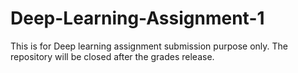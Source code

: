# Deep-Learning-Assignment-1
This is for Deep learning assignment submission purpose only. The repository will be closed after the grades release.
